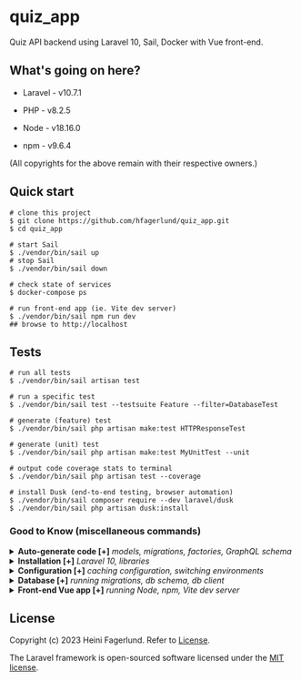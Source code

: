 # quiz_app
Quiz API backend using Laravel 10, Sail, Docker with Vue front-end.

## What's going on here?
* Laravel - v10.7.1
* PHP     - v8.2.5

* Node    - v18.16.0
* npm     - v9.6.4

(All copyrights for the above remain with their respective owners.)

## Quick start
```console
# clone this project
$ git clone https://github.com/hfagerlund/quiz_app.git
$ cd quiz_app

# start Sail
$ ./vendor/bin/sail up
# stop Sail
$ ./vendor/bin/sail down

# check state of services
$ docker-compose ps

# run front-end app (ie. Vite dev server)
$ ./vendor/bin/sail npm run dev
## browse to http://localhost
```

## Tests
```console
# run all tests
$ ./vendor/bin/sail artisan test

# run a specific test
$ ./vendor/bin/sail test --testsuite Feature --filter=DatabaseTest

# generate (feature) test
$ ./vendor/bin/sail php artisan make:test HTTPResponseTest

# generate (unit) test
$ ./vendor/bin/sail php artisan make:test MyUnitTest --unit

# output code coverage stats to terminal
$ ./vendor/bin/sail php artisan test --coverage

# install Dusk (end-to-end testing, browser automation)
$ ./vendor/bin/sail composer require --dev laravel/dusk
$ ./vendor/bin/sail php artisan dusk:install
```

### Good to Know (miscellaneous commands)
<!-- .................... -->
<details>
  <summary><strong>Auto-generate code [+]</strong> <em>models, migrations, factories, GraphQL schema</em></summary>

<br />

```console
# generate model, migration
$ ./vendor/bin/sail artisan make:model -m Question

# generate model, migration, factory
$ ./vendor/bin/sail artisan make:model Question -m -f

# generate GraphQL type
$ ./vendor/bin/sail artisan make:graphql:type QuestionType
```

</details>
<!-- .................... -->
<details>
  <summary><strong>Installation [+]</strong> <em>Laravel 10, libraries</em></summary>

<br />

```console
# install Laravel 10 app (including Sail, MySQL, Redis, Selnium)
$ curl -s https://laravel.build/new-sail-application | bash

# install library for GraphQL
$ ./vendor/bin/sail composer require rebing/graphql-laravel
## publish config file (from /vendor dir to /config/graphql.php)
$ ./vendor/bin/sail php artisan vendor:publish --provider="Rebing\GraphQL\GraphQLServiceProvider"
```

</details>
<!-- .................... -->
<details>
  <summary><strong>Configuration [+]</strong> <em>caching configuration, switching environments</em></summary>

<br />

```console
# cache configuration
$ ./vendor/bin/sail php artisan config:cache --env=testing

# clear configuration cache
$ ./vendor/bin/sail php artisan config:clear
```

</details>
<!-- .................... -->
<details>
  <summary><strong>Database [+]</strong> <em>running migrations, db schema, db client</em></summary>

<br />

```console
# run migrations
$ ./vendor/bin/sail artisan migrate

# dump database schema (ie. 'squash' migrations into a single SQL file)
$ ./vendor/bin/sail php artisan schema:dump

# access MySQL command-line client
$ ./vendor/bin/sail mysql
```

</details>
<!-- .................... -->
<details>
  <summary><strong>Front-end Vue app [+]</strong> <em>running Node, npm, Vite dev server</em></summary>

<br />

```console
# Node, npm versions
$ ./vendor/bin/sail node -v
$ ./vendor/bin/sail npm -v

# run Vite development server (provides Hot Module Replacement for Laravel application)
$ ./vendor/bin/sail npm run dev
```

</details>

## License
Copyright (c) 2023 Heini Fagerlund. Refer to [License](https://github.com/hfagerlund/quiz_app/blob/main/LICENSE).

The Laravel framework is open-sourced software licensed under the [MIT license](https://opensource.org/licenses/MIT).
